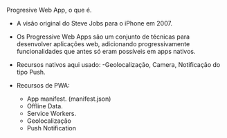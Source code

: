 Progresive Web App, o que é.

- A visão original do Steve Jobs para o iPhone em 2007.

- Os Progressive Web Apps são um conjunto de técnicas para desenvolver aplicações web, adicionando progressivamente funcionalidades que antes só eram possíveis em apps nativos.

- Recursos nativos aqui usado:
    -Geolocalização, Camera, Notificação do tipo Push.
- Recursos de PWA:
     - App manifest. (manifest.json)
     - Offline Data.
     - Service Workers.
     - Geolocalização
     - Push Notification